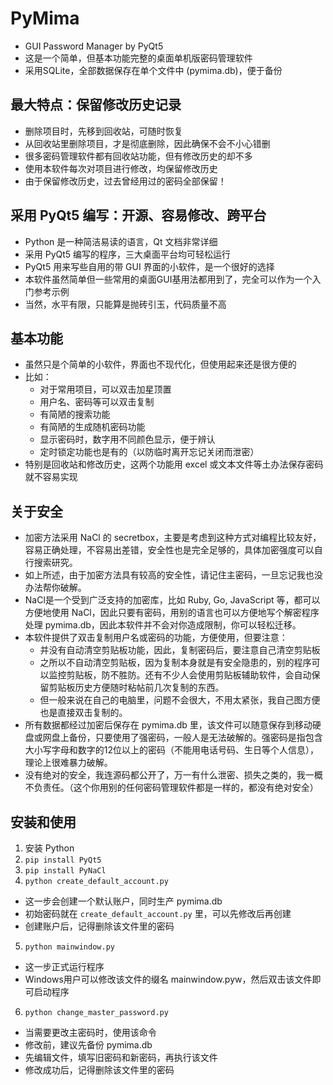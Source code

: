 # PyMima

- GUI Password Manager by PyQt5 
- 这是一个简单，但基本功能完整的桌面单机版密码管理软件
- 采用SQLite，全部数据保存在单个文件中 (pymima.db)，便于备份


## 最大特点：保留修改历史记录

- 删除项目时，先移到回收站，可随时恢复
- 从回收站里删除项目，才是彻底删除，因此确保不会不小心错删
- 很多密码管理软件都有回收站功能，但有修改历史的却不多
- 使用本软件每次对项目进行修改，均保留修改历史
- 由于保留修改历史，过去曾经用过的密码全部保留！


## 采用 PyQt5 编写：开源、容易修改、跨平台

- Python 是一种简洁易读的语言，Qt 文档非常详细
- 采用 PyQt5 编写的程序，三大桌面平台均可轻松运行
- PyQt5 用来写些自用的带 GUI 界面的小软件，是一个很好的选择
- 本软件虽然简单但一些常用的桌面GUI基用法都用到了，完全可以作为一个入门参考示例
- 当然，水平有限，只能算是抛砖引玉，代码质量不高


## 基本功能

- 虽然只是个简单的小软件，界面也不现代化，但使用起来还是很方便的
- 比如：
  * 对于常用项目，可以双击加星顶置
  * 用户名、密码等可以双击复制
  * 有简陋的搜索功能
  * 有简陋的生成随机密码功能
  * 显示密码时，数字用不同颜色显示，便于辨认
  * 定时锁定功能也是有的（以防临时离开忘记关闭而泄密）
- 特别是回收站和修改历史，这两个功能用 excel 或文本文件等土办法保存密码就不容易实现


## 关于安全

- 加密方法采用 NaCl 的 secretbox，主要是考虑到这种方式对编程比较友好，容易正确处理，不容易出差错，安全性也是完全足够的，具体加密强度可以自行搜索研究。
- 如上所述，由于加密方法具有较高的安全性，请记住主密码，一旦忘记我也没办法帮你破解。
- NaCl是一个受到广泛支持的加密库，比如 Ruby, Go, JavaScript 等，都可以方便地使用 NaCl，因此只要有密码，用别的语言也可以方便地写个解密程序处理 pymima.db，因此本软件并不会对你造成限制，你可以轻松迁移。
- 本软件提供了双击复制用户名或密码的功能，方便使用，但要注意：
  * 并没有自动清空剪贴板功能，因此，复制密码后，要注意自己清空剪贴板
  * 之所以不自动清空剪贴板，因为复制本身就是有安全隐患的，别的程序可以监控剪贴板，防不胜防。还有不少人会使用剪贴板辅助软件，会自动保留剪贴板历史方便随时粘帖前几次复制的东西。
  * 但一般来说在自己的电脑里，问题不会很大，不用太紧张，我自己图方便也是直接双击复制的。
- 所有数据都经过加密后保存在 pymima.db 里，该文件可以随意保存到移动硬盘或网盘上备份，只要使用了强密码，一般人是无法破解的。强密码是指包含大小写字母和数字的12位以上的密码（不能用电话号码、生日等个人信息），理论上很难暴力破解。
- 没有绝对的安全，我连源码都公开了，万一有什么泄密、损失之类的，我一概不负责任。（这个你用别的任何密码管理软件都是一样的，都没有绝对安全）


## 安装和使用

1. 安装 Python
2. `pip install PyQt5`
3. `pip install PyNaCl`
4. `python create_default_account.py`
  - 这一步会创建一个默认账户，同时生产 pymima.db
  - 初始密码就在 `create_default_account.py` 里，可以先修改后再创建
  - 创建账户后，记得删除该文件里的密码
5. `python mainwindow.py`
  - 这一步正式运行程序
  - Windows用户可以修改该文件的缀名 mainwindow.pyw，然后双击该文件即可启动程序
6. `python change_master_password.py`
  - 当需要更改主密码时，使用该命令
  - 修改前，建议先备份 pymima.db
  - 先编辑文件，填写旧密码和新密码，再执行该文件
  - 修改成功后，记得删除该文件里的密码
